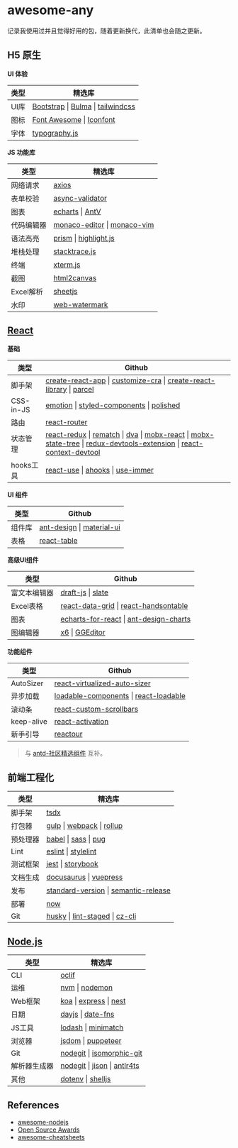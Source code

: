 # awesome-any
记录我使用过并且觉得好用的包，随着更新换代，此清单也会随之更新。


## H5 原生

**UI 体验**

|类型| 精选库 |
|----|---------|
|UI库|[Bootstrap](https://github.com/twbs/bootstrap) \| [Bulma](https://github.com/jgthms/bulma) \| [tailwindcss](https://github.com/tailwindlabs/tailwindcss)|
|图标|[Font Awesome](https://fontawesome.com/) \| [Iconfont](https://www.iconfont.cn/)|
|字体|[typography.js](https://github.com/KyleAMathews/typography.js)|


**JS 功能库**

|类型| 精选库 |
|----|---------|
|网络请求|[axios](https://github.com/axios/axios)|
|表单校验|[async-validator](https://github.com/yiminghe/async-validator)|
|图表|[echarts](https://github.com/apache/incubator-echarts) \| [AntV](https://github.com/antvis) |
|代码编辑器|[monaco-editor](https://github.com/microsoft/monaco-editor) \| [monaco-vim](https://github.com/brijeshb42/monaco-vim)|
|语法高亮|[prism](https://github.com/PrismJS/prism) \| [highlight.js](https://github.com/highlightjs/highlight.js) |
|堆栈处理|[stacktrace.js](https://github.com/stacktracejs/stacktrace.js)|
|终端|[xterm.js](https://github.com/xtermjs/xterm.js)|
|截图|[html2canvas](https://github.com/niklasvh/html2canvas)
|Excel解析|[sheetjs](https://github.com/SheetJS/sheetjs)|
|水印|[web-watermark](https://github.com/hjyker/web-watermark)|

  
## [React](https://github.com/facebook/react/)

**基础**

|类型| Github |
|----|---------|
|脚手架|[create-react-app](https://github.com/facebook/create-react-app) \| [customize-cra](https://github.com/arackaf/customize-cra) \| [create-react-library](https://github.com/transitive-bullshit/create-react-library) \| [parcel](https://github.com/parcel-bundler/parcel)|
|CSS-in-JS|[emotion](https://github.com/emotion-js/emotion) \| [styled-components](https://github.com/styled-components/styled-components) \| [polished](https://github.com/styled-components/polished) |
|路由|[react-router](https://github.com/ReactTraining/react-router)|
|状态管理|[react-redux](https://github.com/reduxjs/react-redux) \| [rematch](https://github.com/rematch/rematch) \| [dva](https://github.com/dvajs/dva) \| [mobx-react](https://github.com/mobxjs/mobx-react) \| [mobx-state-tree](https://github.com/mobxjs/mobx-state-tree) \| [redux-devtools-extension](https://github.com/zalmoxisus/redux-devtools-extension) \| [react-context-devtool](https://github.com/deeppatel234/react-context-devtool) | 
|hooks工具|[react-use](https://github.com/streamich/react-use) \| [ahooks](https://github.com/alibaba/hooks) \| [use-immer](https://github.com/immerjs/use-immer)|

**UI 组件**

|类型| Github |
|----|---------|
|组件库|[ant-design](https://github.com/ant-design/ant-design) \| [material-ui](https://github.com/mui-org/material-ui) |
|表格|[react-table](https://github.com/tannerlinsley/react-table)|

**高级UI组件**

|类型| Github |
|----|---------|
|富文本编辑器|[draft-js](https://github.com/facebook/draft-js) \| [slate](https://github.com/ianstormtaylor/slate)|
|Excel表格|[react-data-grid](https://github.com/adazzle/react-data-grid) \| [react-handsontable](https://github.com/handsontable/react-handsontable)|
|图表|[echarts-for-react](https://github.com/hustcc/echarts-for-react) \| [ant-design-charts](https://github.com/ant-design/ant-design-charts) |
|图编辑器|[x6](https://github.com/antvis/x6) \| [GGEditor](https://github.com/alibaba/GGEditor)|

**功能组件**

|类型| Github |
|----|---------|
|AutoSizer|[react-virtualized-auto-sizer](https://github.com/bvaughn/react-virtualized-auto-sizer)|
|异步加载| [loadable-components](https://github.com/gregberge/loadable-components) \| [react-loadable](https://github.com/jamiebuilds/react-loadable) |
|滚动条|[react-custom-scrollbars](https://github.com/malte-wessel/react-custom-scrollbars)|
|keep-alive|[react-activation](https://github.com/CJY0208/react-activation)|
|新手引导|[reactour](https://github.com/elrumordelaluz/reactour)|

> 与 [antd-社区精选组件](https://ant.design/docs/react/recommendation-cn) 互补。
  
## 前端工程化

|类型| 精选库 |
|----|---------|
|脚手架|[tsdx](https://github.com/formium/tsdx)|
|打包器|[gulp](https://github.com/gulpjs/gulp) \| [webpack](https://github.com/webpack/webpack) \| [rollup](https://github.com/rollup/rollup) |
|预处理器|[babel](https://github.com/babel/babel) \| [sass](https://github.com/sass/sass) \| [pug](https://github.com/pugjs/pug)|
|Lint|[eslint](https://github.com/eslint/eslint) \| [stylelint](https://github.com/stylelint/stylelint)|
|测试框架|[jest](https://github.com/facebook/jest) \| [storybook](https://github.com/storybookjs/storybook)|
|文档生成|[docusaurus](https://github.com/facebook/docusaurus) \| [vuepress](https://github.com/vuejs/vuepress)|
|发布|[standard-version](https://github.com/conventional-changelog/standard-version) \| [semantic-release](https://github.com/semantic-release/semantic-release)|
|部署|[now](https://github.com/zeit/now)|
|Git|[husky](https://github.com/typicode/husky) \| [lint-staged](https://github.com/okonet/lint-staged) \| [cz-cli](https://github.com/commitizen/cz-cli)|

  
## [Node.js](https://github.com/nodejs/node)

|类型| 精选库 |
|----|---------|
|CLI|[oclif](https://github.com/oclif/oclif)|
|运维|[nvm](https://github.com/creationix/nvm) \| [nodemon](https://github.com/remy/nodemon) |
|Web框架|[koa](https://github.com/koajs/koa) \| [express](https://github.com/expressjs/express/) \| [nest](https://github.com/nestjs/nest) |
|日期|[dayjs](https://github.com/iamkun/dayjs) \| [date-fns](https://github.com/date-fns/date-fns) |
|JS工具|[lodash](https://github.com/lodash/lodash/) \| [minimatch](https://github.com/isaacs/minimatch)|
|浏览器|[jsdom](https://github.com/jsdom/jsdom) \| [puppeteer](https://github.com/GoogleChrome/puppeteer)|
|Git|[nodegit](https://github.com/nodegit/nodegit) \| [isomorphic-git](https://github.com/isomorphic-git/isomorphic-git)|
|解析器生成器|[nodegit](https://github.com/nodegit/nodegit) \| [jison](https://github.com/zaach/jison) \|  [antlr4ts](https://github.com/tunnelvisionlabs/antlr4ts)|
|其他|[dotenv](https://github.com/motdotla/dotenv) \| [shelljs](https://github.com/shelljs/shelljs)|

  
## References
* [awesome-nodejs](https://github.com/sindresorhus/awesome-nodejs#command-line-utilities)
* [Open Source Awards](https://osawards.com/)
* [awesome-cheatsheets](https://github.com/skywind3000/awesome-cheatsheets)

